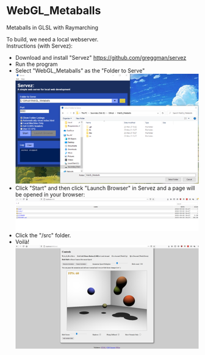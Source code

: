 # WebGL_Metaballs
Metaballs in GLSL with Raymarching

To build, we need a local webserver.  
Instructions (with Servez):  
- Download and install "Servez" https://github.com/greggman/servez
- Run the program  
- Select "WebGL_Metaballs" as the "Folder to Serve"  
![Alt text](/servez_folderselect.png?raw=true "Servez Setup")  
- Click "Start" and then click "Launch Browser" in Servez and a page will be opened in your browser:  
![Alt text](/servez_folderview.png?raw=true "Folder View")  
- Click the "/src" folder.  
- Voilà!  
![Alt text](/src_clicked.png?raw=true "Metaballs") 


